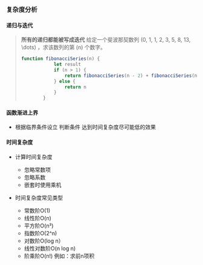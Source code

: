 ### 复杂度分析



#### 递归与迭代
> **所有的递归都能被写成迭代**
> 给定一个斐波那契数列 \(0, 1, 1, 2, 3, 5, 8, 13, \dots\) ，求该数列的第 \(n\) 个数字。
>
> ```javascript
> function fibonacciSeries(n) {
>             let result
>             if (n > 1) {
>                 return fibonacciSeries(n - 2) + fibonacciSeries(n - 1)
>             } else {
>                 return n
>             }
>         }
> ```
>

#### 函数渐进上界

- 根据临界条件设立 判断条件 达到时间复杂度尽可能低的效果



#### 时间复杂度

- 计算时间复杂度
  - 忽略常数项
  - 忽略系数
  - 嵌套时使用乘机

- 时间复杂度常见类型
  - 常数阶O(1)
  - 线性阶O(n)
  - 平方阶O(n²)
  - 指数阶O(2^n)
  - 对数阶O(log n）
  - 线性对数阶O(n log n)
  - 阶乘阶O(n!) 例如：求前n项积
